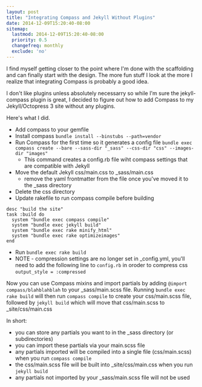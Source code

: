 ```yaml
---
layout: post
title: "Integrating Compass and Jekyll Without Plugins"
date: 2014-12-09T15:20:40-08:00
sitemap:
  lastmod: 2014-12-09T15:20:40-08:00
  priority: 0.5
  changefreq: monthly
  exclude: 'no'
---
```


I find myself getting closer to the point where I'm done with the scaffolding and can finally start with the design. The more fun stuff I look at the more I realize that integrating Compass is probably a good idea.

I don't like plugins unless absolutely necessarry so while I'm sure the jekyll-compass plugin is great, I decided to figure out how to add Compass to my Jekyll/Octopress 3 site without any plugins.

Here's what I did.

* Add compass to your gemfile
* Install compass
  `bundle install --binstubs --path=vendor`
* Run Compass for the first time so it generates a config file
  `bundle exec compass create --bare --sass-dir "_sass" --css-dir "css" --images-dir "images"`
  * This command creates a config.rb file wiht compass settings that are compatible with Jekyll
* Move the default Jekyll css/main.css to _sass/main.css
  * remove the yaml frontmatter from the file once you've moved it to the _sass directory
* Delete the css directory
* Update rakefile to run compass compile before building

```
desc "build the site"
task :build do
  system "bundle exec compass compile"
  system "bundle exec jekyll build"
  system "bundle exec rake minify_html"
  system "bundle exec rake optimizeimages"
end
```
* Run `bundle exec rake build`
* NOTE - compression settings are no longer set in _config.yml, you'll need to add the following line to `config.rb` in oroder to compress css
  `output_style = :compressed`

Now you can use Compass mixins and import partials by adding `@import compass/blahblahblah` to your _sass/main.scss file.
Running `bundle exec rake build` will then run `compass compile` to create your css/main.scss file, followed by `jekyll build` which will move that css/main.scss to _site/css/main.css

In short:

* you can store any partials you want to in the _sass directory (or subdirectories)
* you can import these partials via your main.scss file
* any partials imported will be compiled into a single file (css/main.scss) when you run `compass compile`
* the css/main.scss file will be built into _site/css/main.css when you run `jekyll build`
* any partials not imported by your _sass/main.scss file will not be used